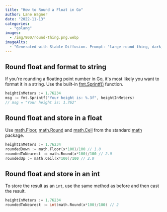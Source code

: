```yaml
---
title: "How to Round a Float in Go"
author: Lane Wagner
date: "2022-11-13"
categories: 
  - "golang"
images:
  - /img/800/round-thing.png.webp
imageAlts:
  - "Generated with Stable Diffusion. Prompt: 'large round thing, dark, 4k, fantasy'"
---
```


## Round float and format to string

If you're rounding a floating point number in Go, it's most likely you want to format it in a string. Use the built-in [fmt.Sprintf()](https://pkg.go.dev/fmt#example-Sprintf) function.

```go
heightInMeters := 1.76234
msg := fmt.Sprintf("Your height is: %.3f", heightInMeters)
// msg = "Your height is: 1.762"
```

## Round float and store in a float

Use [math.Floor](https://pkg.go.dev/math#Floor), [math.Round](https://pkg.go.dev/math#Round) and [math.Ceil](https://pkg.go.dev/math#Ceil) from the standard [math](https://pkg.go.dev/math) package.

```go
heightInMeters := 1.76234
roundedDown := math.Floor(x*100)/100 // 1.0
roundedToNearest := math.Round(x*100)/100 // 2.0
roundedUp := math.Ceil(x*100)/100 // 2.0
```

## Round float and store in an int

To store the result as an `int`, use the same method as before and then cast the result.

```go
heightInMeters := 1.76234
roundedToNearest := int(math.Round(x*100)/100) // 2
```
